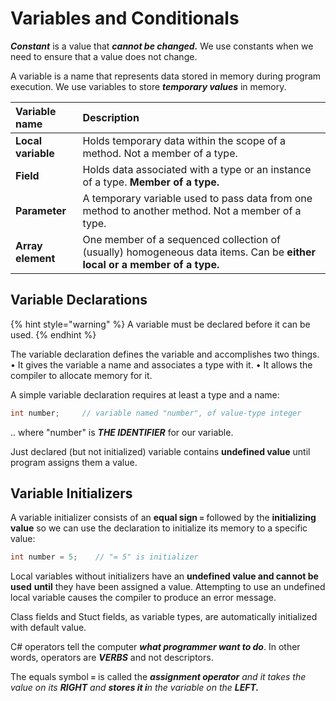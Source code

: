 # Variables and Conditionals

_**Constant**_ is a value that _**cannot be changed.**_ We use constants when we need to ensure that a value does not change.

A variable is a name that represents data stored in memory during program execution. We use variables to store _**temporary values**_ in memory.

| Variable name | Description |
| :--- | :--- |
| **Local variable** | Holds temporary data within the scope of a method. Not a member of a type. |
| **Field** | Holds data associated with a type or an instance of a type. **Member of a type.** |
| **Parameter** | A temporary variable used to pass data from one method to another method. Not a member of a type. |
| **Array element** | One member of a sequenced collection of \(usually\) homogeneous data items. Can be **either local or a member of a type.** |

## **Variable D**eclarations

{% hint style="warning" %}
A variable must be declared before it can be used. 
{% endhint %}

The variable declaration defines the variable and accomplishes two things. • It gives the variable a name and associates a type with it. • It allows the compiler to allocate memory for it. 

A simple variable declaration requires at least a type and a name:

```csharp
int number;     // variable named "number", of value-type integer
```

.. where "number" is _**THE IDENTIFIER**_ for our variable. 

Just declared \(but not initialized\) variable contains **undefined value** until program assigns them a value.

## Variable Initializers

A variable initializer consists of an **equal sign `=`** followed by the **initializing value** so we can use the declaration to initialize its memory to a specific value:

```csharp
int number = 5;    // "= 5" is initializer
```

Local variables without initializers have an **undefined value and cannot be used** **until** they have been assigned a value. Attempting to use an undefined local variable causes the compiler to produce an error message.

Class fields and Stuct fields, as variable types, are automatically initialized with default value.





















C\# operators tell the computer _**what programmer want to do**_. In other words, operators are _**VERBS**_ and not descriptors. 

The equals symbol **`=`** is called the _**assignment operator** and it takes the value on its **RIGHT** and **stores it i**n the variable on the **LEFT.**_

